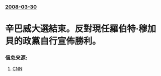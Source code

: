 ### [2008-03-30](/news/2008/03/30/index.md)

##### 
# 辛巴威大選結束。反對現任羅伯特·穆加貝的政黨自行宣佈勝利。




### 信息来源:

1. [CNN](http://edition.cnn.com/2008/WORLD/africa/03/30/zimbabwe.election/)
